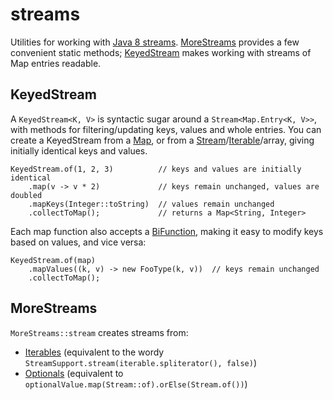 # streams
Utilities for working with [Java 8 streams][Stream]. [MoreStreams](#morestreams) provides a few convenient static methods; [KeyedStream](#keyedstream) makes
working with streams of Map entries readable.

## KeyedStream

A `KeyedStream<K, V>` is syntactic sugar around a `Stream<Map.Entry<K, V>>`, with methods for filtering/updating keys,
values and whole entries. You can create a KeyedStream from a [Map], or from a [Stream]/[Iterable]/array, giving initially
identical keys and values.

    KeyedStream.of(1, 2, 3)          // keys and values are initially identical
        .map(v -> v * 2)             // keys remain unchanged, values are doubled
        .mapKeys(Integer::toString)  // values remain unchanged
        .collectToMap();             // returns a Map<String, Integer>

Each map function also accepts a [BiFunction], making it easy to modify keys based on values, and vice versa:

    KeyedStream.of(map)
        .mapValues((k, v) -> new FooType(k, v))  // keys remain unchanged
        .collectToMap();


## MoreStreams

`MoreStreams::stream` creates streams from:

 * [Iterables][Iterable] (equivalent to the wordy `StreamSupport.stream(iterable.spliterator(), false)`)
 * [Optionals][] (equivalent to `optionalValue.map(Stream::of).orElse(Stream.of())`)

[BiFunction]: https://docs.oracle.com/javase/8/docs/api/java/util/function/BiFunction.html
[Iterable]: https://docs.oracle.com/javase/8/docs/api/java/lang/Iterable.html
[Map]: https://docs.oracle.com/javase/8/docs/api/java/util/Map.html
[Optionals]: https://docs.oracle.com/javase/8/docs/api/java/util/Optional.html
[Stream]: https://docs.oracle.com/javase/8/docs/api/java/util/stream/Stream.html
